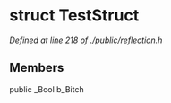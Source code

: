 # struct TestStruct

*Defined at line 218 of ./public/reflection.h*

## Members

public _Bool b_Bitch



